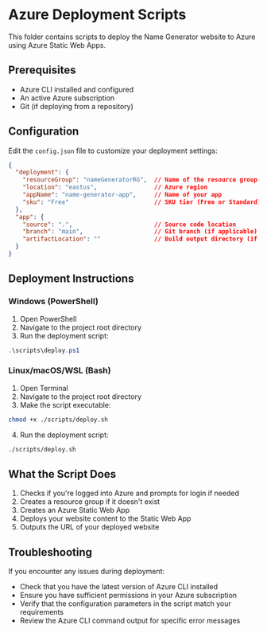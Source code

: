 # Azure Deployment Scripts

This folder contains scripts to deploy the Name Generator website to Azure using Azure Static Web Apps.

## Prerequisites

- Azure CLI installed and configured
- An active Azure subscription
- Git (if deploying from a repository)

## Configuration

Edit the `config.json` file to customize your deployment settings:

```json
{
  "deployment": {
    "resourceGroup": "nameGeneratorRG",  // Name of the resource group
    "location": "eastus",                // Azure region
    "appName": "name-generator-app",     // Name of your app
    "sku": "Free"                        // SKU tier (Free or Standard)
  },
  "app": {
    "source": ".",                       // Source code location
    "branch": "main",                    // Git branch (if applicable)
    "artifactLocation": ""               // Build output directory (if applicable)
  }
}
```

## Deployment Instructions

### Windows (PowerShell)

1. Open PowerShell
2. Navigate to the project root directory
3. Run the deployment script:

```powershell
.\scripts\deploy.ps1
```

### Linux/macOS/WSL (Bash)

1. Open Terminal
2. Navigate to the project root directory
3. Make the script executable:

```bash
chmod +x ./scripts/deploy.sh
```

4. Run the deployment script:

```bash
./scripts/deploy.sh
```

## What the Script Does

1. Checks if you're logged into Azure and prompts for login if needed
2. Creates a resource group if it doesn't exist
3. Creates an Azure Static Web App
4. Deploys your website content to the Static Web App
5. Outputs the URL of your deployed website

## Troubleshooting

If you encounter any issues during deployment:

- Check that you have the latest version of Azure CLI installed
- Ensure you have sufficient permissions in your Azure subscription
- Verify that the configuration parameters in the script match your requirements
- Review the Azure CLI command output for specific error messages
